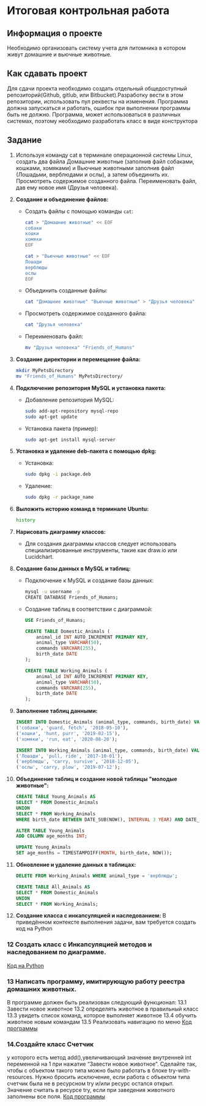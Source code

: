 # Итоговая контрольная работа
## Информация о проекте
Необходимо организовать систему учета для питомника в котором живут
домашние и вьючные животные.

## Как сдавать проект
Для сдачи проекта необходимо создать отдельный общедоступный
репозиторий(Github, gitlub, или Bitbucket).Разработку вести в этом
репозитории, использовать пул реквесты на изменения. Программа должна
запускаться и работать, ошибок при выполнении программы быть не должно.
Программа, может использоваться в различных системах, поэтому необходимо
разработать класс в виде конструктора

## Задание
1. Используя команду cat в терминале операционной системы Linux, создать
два файла Домашние животные (заполнив файл собаками, кошками,
хомяками) и Вьючные животными заполнив файл (Лошадьми, верблюдами и
ослы), а затем объединить их. Просмотреть содержимое созданного файла.
Переименовать файл, дав ему новое имя (Друзья человека).


1. **Создание и объединение файлов:**
   - Создать файлы с помощью команды `cat`:
     ```bash
     cat > "Домашние животные" << EOF
     собаки
     кошки
     хомяки
     EOF

     cat > "Вьючные животные" << EOF
     Лошади
     верблюды
     ослы
     EOF
     ```
   - Объединить созданные файлы:
     ```bash
     cat "Домашние животные" "Вьючные животные" > "Друзья человека"
     ```
   - Просмотреть содержимое созданного файла:
     ```bash
     cat "Друзья человека"
     ```
   - Переименовать файл:
     ```bash
     mv "Друзья человека" "Friends_of_Humans"
     ```

2. **Создание директории и перемещение файла:**
   ```bash
   mkdir MyPetsDirectory
   mv "Friends_of_Humans" MyPetsDirectory/
   ```

3. **Подключение репозитория MySQL и установка пакета:**
   - Добавление репозитория MySQL:
     ```bash
     sudo add-apt-repository mysql-repo
     sudo apt-get update
     ```
   - Установка пакета (пример):
     ```bash
     sudo apt-get install mysql-server
     ```

4. **Установка и удаление deb-пакета с помощью dpkg:**
   - Установка:
     ```bash
     sudo dpkg -i package.deb
     ```
   - Удаление:
     ```bash
     sudo dpkg -r package_name
     ```

5. **Выложить историю команд в терминале Ubuntu:**
   ```bash
   history
   ```

6. **Нарисовать диаграмму классов:**
   - Для создания диаграммы классов следует использовать специализированные инструменты, такие как draw.io или Lucidchart.

7. **Создание базы данных в MySQL и таблиц:**
   - Подключение к MySQL и создание базы данных:
     ```bash
     mysql -u username -p
     CREATE DATABASE Friends_of_Humans;
     ```
   - Создание таблиц в соответствии с диаграммой:
     ```sql
     USE Friends_of_Humans;

     CREATE TABLE Domestic_Animals (
         animal_id INT AUTO_INCREMENT PRIMARY KEY,
         animal_type VARCHAR(50),
         commands VARCHAR(255),
         birth_date DATE
     );

     CREATE TABLE Working_Animals (
         animal_id INT AUTO_INCREMENT PRIMARY KEY,
         animal_type VARCHAR(50),
         commands VARCHAR(255),
         birth_date DATE
     );
     ```

8. **Заполнение таблиц данными:**
   ```sql
   INSERT INTO Domestic_Animals (animal_type, commands, birth_date) VALUES
   ('собаки', 'guard, fetch', '2018-05-10'),
   ('кошки', 'hunt, purr', '2019-02-15'),
   ('хомяки', 'run, eat', '2020-08-20');

   INSERT INTO Working_Animals (animal_type, commands, birth_date) VALUES
   ('Лошади', 'pull, ride', '2017-10-01'),
   ('верблюды', 'carry, survive', '2018-12-05'),
   ('ослы', 'carry, plow', '2019-07-12');
   ```

9. **Объединение таблиц и создание новой таблицы "молодые животные":**
   ```sql
   CREATE TABLE Young_Animals AS
   SELECT * FROM Domestic_Animals
   UNION
   SELECT * FROM Working_Animals
   WHERE birth_date BETWEEN DATE_SUB(NOW(), INTERVAL 3 YEAR) AND DATE_SUB(NOW(), INTERVAL 1 YEAR);

   ALTER TABLE Young_Animals
   ADD COLUMN age_months INT;

   UPDATE Young_Animals
   SET age_months = TIMESTAMPDIFF(MONTH, birth_date, NOW());
   ```

10. **Обновление и удаление данных в таблицах:**
    ```sql
    DELETE FROM Working_Animals WHERE animal_type = 'верблюды';

    CREATE TABLE All_Animals AS
    SELECT * FROM Domestic_Animals
    UNION
    SELECT * FROM Working_Animals;
    ```

11. **Создание класса с инкапсуляцией и наследованием:**
    В приведённом контексте выполнения задачи, вам требуется создать код на Python

### 12 Создать класс с Инкапсуляцией методов и наследованием по диаграмме.
[Код на Python](animal.py)

### 13 Написать программу, имитирующую работу реестра домашних животных.
В программе должен быть реализован следующий функционал:
13.1 Завести новое животное
13.2 определять животное в правильный класс
13.3 увидеть список команд, которое выполняет животное
13.4 обучить животное новым командам
13.5 Реализовать навигацию по меню
[Код программы](Animals)
### 14.Создайте класс Счетчик
у которого есть метод add(),увеличивающий значение внутренней int переменной на 1 
при нажатие “Завести новое животное”.
Сделайте так, чтобы с объектом такого типа можно было работать в
блоке try-with-resources.
Нужно бросить исключение, если работа с объектом типа счетчик
была не в ресурсном try и/или ресурс остался открыт.
Значение считать в ресурсе try, если при заведения животного заполнены все поля.
[Код программы](Animals/counter.py)